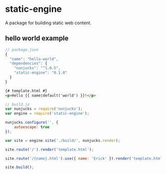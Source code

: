 # static-engine

A package for building static web content.

## hello world example

```js
// package.json
{
  "name": "hello-world",
  "dependencies": {
    "nunjucks": "^1.0.5",
    "static-engine": "0.1.0"
  }
}
```

```html
{# template.html #}
<p>Hello {{ name|default('world') }}!</p>
```

```js
// build.js
var nunjucks = require('nunjucks');
var engine = require('static-engine');

nunjucks.configure('', {
    autoescape: true
});

var site = engine.site('./build/', nunjucks.render);

site.route('/').render('template.html');

site.route('/{name}.html').use({ name: 'Erick' }).render('template.html');

site.build();
```
